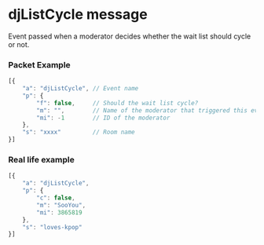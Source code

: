 # djListCycle message

Event passed when a moderator decides whether the wait list should cycle or not.


### Packet Example

```js
[{
    "a": "djListCycle", // Event name
    "p": {
        "f": false,	    // Should the wait list cycle?
        "m": "",		// Name of the moderator that triggered this event
        "mi": -1        // ID of the moderator
    },
    "s": "xxxx"         // Room name
}]
```
### Real life example
```js
[{
    "a": "djListCycle",
    "p": {
        "c": false,
        "m": "SooYou",
        "mi": 3865819
    },
    "s": "loves-kpop"
}]
```